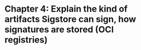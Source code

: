 # Chapter 4: Explain the kind of artifacts Sigstore can sign, how signatures are stored (OCI registries)